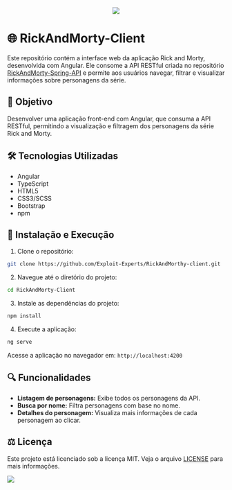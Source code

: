  <div align="center" text-align="center">
    <img src="https://capsule-render.vercel.app/api?type=waving&height=200&color=gradient&text=RickAndMorty%20Client&reversal=false">
</div>

# 🌐 RickAndMorty-Client

Este repositório contém a interface web da aplicação Rick and Morty, desenvolvida com Angular. Ele consome a API RESTful criada no repositório [RickAndMorty-Spring-API](https://github.com/Exploit-Experts/RickAndMorty-Spring-API) e permite aos usuários navegar, filtrar e visualizar informações sobre personagens da série.

## 🎯 Objetivo

Desenvolver uma aplicação front-end com Angular, que consuma a API RESTful, permitindo a visualização e filtragem dos personagens da série Rick and Morty.

## 🛠️ Tecnologias Utilizadas

- Angular
- TypeScript
- HTML5
- CSS3/SCSS
- Bootstrap
- npm

## 📂 Instalação e Execução

1. Clone o repositório:

```bash
git clone https://github.com/Exploit-Experts/RickAndMorthy-client.git
```

2. Navegue até o diretório do projeto:

```bash
cd RickAndMorty-Client
```

3. Instale as dependências do projeto:

```bash
npm install
```

4. Execute a aplicação:

```bash
ng serve
```

Acesse a aplicação no navegador em: `http://localhost:4200`

## 🔍 Funcionalidades

- **Listagem de personagens:** Exibe todos os personagens da API.
- **Busca por nome:** Filtra personagens com base no nome.
- **Detalhes do personagem:** Visualiza mais informações de cada personagem ao clicar.

## ⚖️ Licença

Este projeto está licenciado sob a licença MIT. Veja o arquivo [LICENSE](LICENSE) para mais informações.

<img src="https://capsule-render.vercel.app/api?type=waving&height=200&color=gradient&reversal=false&section=footer">